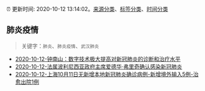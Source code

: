 :alarm_clock: 更新时间: 2020-10-12 13:14:02。[来源分类](../README.md)、[标签分类](../TAGS.md)、[时间分类](../TIMELINE.md)

## 肺炎疫情


> 关键字：`肺炎`、`肺炎疫情`、`武汉肺炎`



- [2020-10-12-钟南山：数字技术极大提高对新冠肺炎的诊断和治疗水平](http://app.cctv.com/special/cportal/detail/arti/index.html?id=ArtiOuh7UfHiF7xKaYGOMtQT201012&isfromapp=1) 
- [2020-10-12-法属波利尼西亚政府主席爱德华·弗里奇确认感染新冠肺炎](http://app.cctv.com/special/cportal/detail/arti/index.html?id=ArtiUxUQvMYjtwBZk7ljHHlJ201012&isfromapp=1) 
- [2020-10-12-上海10月11日无新增本地新冠肺炎确诊病例-新增境外输入5例-治愈出院1例](http://wsjkw.sh.gov.cn/xwfb/20201012/bfeece0296284f58973dd78d03e22584.html) 